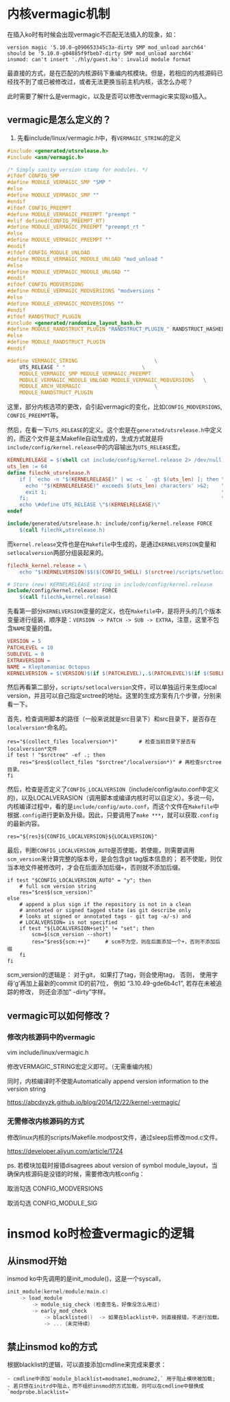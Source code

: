 # 内核vermagic机制

在插入ko时有时候会出现vermagic不匹配无法插入的现象，如：

``` shell
version magic '5.10.0-g090653345c3a-dirty SMP mod_unload aarch64' should be '5.10.0-g04885f9fbeb7-dirty SMP mod_unload aarch64'
insmod: can't insert './hly/guest.ko': invalid module format
```

最直接的方式，是在匹配的内核源码下重编内核模块。但是，若相应的内核源码已经找不到了或已被修改过，或者无法更换当前主机内核，该怎么办呢？

此时需要了解什么是vermagic，以及是否可以修改vermagic来实现ko插入。

## vermagic是怎么定义的？

1. 先看include/linux/vermagic.h中，有`VERMAGIC_STRING`的定义

``` c
#include <generated/utsrelease.h>
#include <asm/vermagic.h>

/* Simply sanity version stamp for modules. */
#ifdef CONFIG_SMP
#define MODULE_VERMAGIC_SMP "SMP "
#else
#define MODULE_VERMAGIC_SMP ""
#endif
#ifdef CONFIG_PREEMPT
#define MODULE_VERMAGIC_PREEMPT "preempt "
#elif defined(CONFIG_PREEMPT_RT)
#define MODULE_VERMAGIC_PREEMPT "preempt_rt "
#else
#define MODULE_VERMAGIC_PREEMPT ""
#endif
#ifdef CONFIG_MODULE_UNLOAD
#define MODULE_VERMAGIC_MODULE_UNLOAD "mod_unload "
#else
#define MODULE_VERMAGIC_MODULE_UNLOAD ""
#endif
#ifdef CONFIG_MODVERSIONS
#define MODULE_VERMAGIC_MODVERSIONS "modversions "
#else
#define MODULE_VERMAGIC_MODVERSIONS ""
#endif
#ifdef RANDSTRUCT_PLUGIN
#include <generated/randomize_layout_hash.h>
#define MODULE_RANDSTRUCT_PLUGIN "RANDSTRUCT_PLUGIN_" RANDSTRUCT_HASHED_SEED
#else
#define MODULE_RANDSTRUCT_PLUGIN
#endif

#define VERMAGIC_STRING                         \
    UTS_RELEASE " "                         \
    MODULE_VERMAGIC_SMP MODULE_VERMAGIC_PREEMPT             \
    MODULE_VERMAGIC_MODULE_UNLOAD MODULE_VERMAGIC_MODVERSIONS   \
    MODULE_ARCH_VERMAGIC                        \
    MODULE_RANDSTRUCT_PLUGIN
```

这里，部分内核选项的更改，会引起vermagic的变化，比如`CONFIG_MODVERSIONS`, `CONFIG_PREEMPT`等。

然后，在看一下`UTS_RELEASE`的定义。这个宏是在`generated/utsrelease.h`中定义的，而这个文件是主Makefile自动生成的，生成方式就是将`include/config/kernel.release`中的内容输出为`UTS_RELEASE`宏。

``` makefile
KERNELRELEASE = $(shell cat include/config/kernel.release 2> /dev/null)
uts_len := 64
define filechk_utsrelease.h
    if [ `echo -n "$(KERNELRELEASE)" | wc -c ` -gt $(uts_len) ]; then \
      echo '"$(KERNELRELEASE)" exceeds $(uts_len) characters' >&2;    \
      exit 1;                                                         \
    fi;                                                               \
    echo \#define UTS_RELEASE \"$(KERNELRELEASE)\"
endef

include/generated/utsrelease.h: include/config/kernel.release FORCE
    $(call filechk,utsrelease.h)
```

而`kernel.release`文件也是在`Makefile`中生成的，是通过`KERNELVERSION`变量和`setlocalversion`两部分组装起来的。

``` makefile
filechk_kernel.release = \
    echo "$(KERNELVERSION)$$($(CONFIG_SHELL) $(srctree)/scripts/setlocalversion $(srctree))"

# Store (new) KERNELRELEASE string in include/config/kernel.release
include/config/kernel.release: FORCE
    $(call filechk,kernel.release)
```

先看第一部分`KERNELVERSION`变量的定义，也在`Makefile`中，是将开头的几个版本变量进行组装，顺序是：`VERSION -> PATCH -> SUB -> EXTRA`，注意，这里不包含`NAME`变量的值。

``` makefile
VERSION = 5
PATCHLEVEL = 10
SUBLEVEL = 0
EXTRAVERSION =
NAME = Kleptomaniac Octopus
KERNELVERSION = $(VERSION)$(if $(PATCHLEVEL),.$(PATCHLEVEL)$(if $(SUBLEVEL),.$(SUBLEVEL)))$(EXTRAVERSION)
```

然后再看第二部分，`scripts/setlocalversion`文件，可以单独运行来生成local version，并且可以自己指定srctree的地址。这里的生成方案有几个步骤，分别来看一下。

首先，检查调用脚本的路径（一般来说就是src目录下）和src目录下，是否存在`localversion*`命名的。

``` shell
res="$(collect_files localversion*)"       # 检查当前目录下是否有localversion*文件
if test ! "$srctree" -ef .; then
    res="$res$(collect_files "$srctree"/localversion*)" # 再检查srctree目录。
fi
```

然后，检查是否定义了`CONFIG_LOCALVERSION`（include/config/auto.conf中定义的)，以及LOCALVERASION（调用脚本或编译内核时可以自定义）。多说一句，内核编译过程中，看的是`include/config/auto.conf`，而这个文件在`Makefile`中根据`.config`进行更新及升级。因此，只要调用了`make ***`，就可以获取`.config`的最新内容。

``` shell
res="${res}${CONFIG_LOCALVERSION}${LOCALVERSION}"
```

最后，判断`CONFIG_LOCALVERSION_AUTO`是否使能，若使能，则需要调用`scm_version`来计算完整的版本号，是会包含git tag版本信息的； 若不使能，则仅当本地文件被修改时，才会在后面添加后缀`+`，否则就不添加后缀。

``` shell
if test "$CONFIG_LOCALVERSION_AUTO" = "y"; then
    # full scm version string
    res="$res$(scm_version)"
else
    # append a plus sign if the repository is not in a clean
    # annotated or signed tagged state (as git describe only
    # looks at signed or annotated tags - git tag -a/-s) and
    # LOCALVERSION= is not specified
    if test "${LOCALVERSION+set}" != "set"; then
        scm=$(scm_version --short)
        res="$res${scm:++}"     # scm不为空，则在后面添加一个+，否则不添加后缀
    fi
fi
```

scm_version的逻辑是： 对于git， 如果打了tag，则会使用tag， 否则， 使用字母‘g’再加上最新的commit ID的前7位， 例如 “3.10.49-gde6b4c1”, 若存在未被追踪的修改， 则还会添加” -dirty”字样。



## vermagic可以如何修改？

### 修改内核源码中的vermagic

vim include/linux/vermagic.h

修改VERMAGIC_STRING宏定义即可。（无需重编内核）

同时，内核编译时不使能Automatically append version information to the version string

https://abcdxyzk.github.io/blog/2014/12/22/kernel-vermagic/



### 无需修改内核源码的方式

修改linux内核的scripts/Makefile.modpost文件，通过sleep后修改mod.c文件。

https://developer.aliyun.com/article/1724

 

ps. 若模块加载时报错disagrees about version of symbol module_layout，当确保内核源码是没错的时候，需要修改内核config：

取消勾选 CONFIG_MODVERSIONS

取消勾选 CONFIG_MODULE_SIG



# insmod ko时检查vermagic的逻辑

## 从insmod开始

insmod ko中先调用的是init_module()，这是一个syscall，

```c
init_module(kernel/module/main.c)
    -> load_module
    	-> module_sig_check (检查签名，好像没怎么用过)
        -> early_mod_check
    		-> blacklisted()  -> 如果在blacklist中，则直接报错，不进行加载。
    		-> ...（未完待续）
```

## 禁止insmod ko的方式

根据blacklist的逻辑，可以直接添加cmdline来完成来要求：

	- cmdline中添加`module_blacklist=modname1,modname2,` 用于阻止模块被加载;
	- 若只想在initrd中阻止，而不组织insmod的方式加载，则可以在cmdline中替换成 `modprobe.blacklist=` 